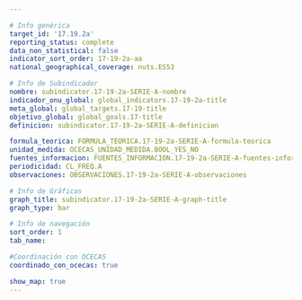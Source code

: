 ```yaml
---

# Info genérica
target_id: '17.19.2a'
reporting_status: complete
data_non_statistical: false
indicator_sort_order: 17-19-2a-aa
national_geographical_coverage: nuts.ES53

# Info de Subindicador
nombre: subindicator.17-19-2a-SERIE-A-nombre
indicador_onu_global: global_indicators.17-19-2a-title
meta_global: global_targets.17-19-title
objetivo_global: global_goals.17-title
definicion: subindicator.17-19-2a-SERIE-A-definicion

formula_teorica: FORMULA_TEORICA.17-19-2a-SERIE-A-formula-teorica
unidad_medida: OCECAS_UNIDAD_MEDIDA.BOOL_YES_NO
fuentes_informacion: FUENTES_INFORMACION.17-19-2a-SERIE-A-fuentes-informacion
periodicidad: CL_FREQ.A
observaciones: OBSERVACIONES.17-19-2a-SERIE-A-observaciones

# Info de Gráficas
graph_title: subindicator.17-19-2a-SERIE-A-graph-title
graph_type: bar

# Info de navegación
sort_order: 1
tab_name:

#Coordinación con OCECAS
coordinado_con_ocecas: true

show_map: true
---
```

